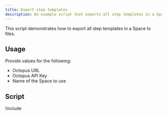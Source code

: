 ```yaml
---
title: Export step templates
description: An example script that exports all step templates in a Space to files.
---
```


This script demonstrates how to export all step templates in a Space to files.

## Usage

Provide values for the following:

- Octopus URL
- Octopus API Key
- Name of the Space to use

## Script

!include <export-step-templates-scripts>

